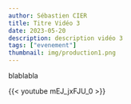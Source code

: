 ```yaml
---
author: Sébastien CIER
title: Titre Vidéo 3
date: 2023-05-20
description: description vidéo 3
tags: ["evenement"]
thumbnail: img/production1.png
---
```


blablabla


{{< youtube mEJ_jxFJU_0 >}}


